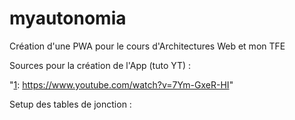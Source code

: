 # myautonomia
Création d'une PWA pour le cours d'Architectures Web et mon TFE

Sources pour la création de l'App (tuto YT) :

"[1]: https://www.youtube.com/watch?v=7Ym-GxeR-HI"

[2]: https://www.youtube.com/watch?v=hggvCij14F0
 

 Setup des tables de jonction :

[1]: https://khalilstemmler.com/articles/sequelize-tags-junction-pattern/

